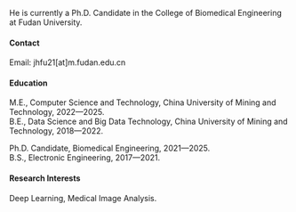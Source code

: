 

<!-- [![senli1073](https://img.shields.io/badge/senli1073-github-blue?logo=github)](https://github.com/senli1073) -->

He is currently a Ph.D. Candidate in the College of Biomedical Engineering at Fudan University.

#### Contact

Email: jhfu21[at]m.fudan.edu.cn

#### Education
M.E., Computer Science and Technology, China University of Mining and Technology, 2022—2025.\
B.E., Data Science and Big Data Technology, China University of Mining and Technology, 2018—2022.

Ph.D. Candidate, Biomedical Engineering, 2021—2025.\
B.S., Electronic Engineering, 2017—2021.

#### Research Interests
Deep Learning, Medical Image Analysis.

